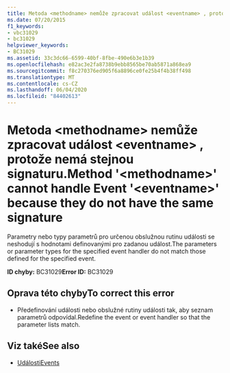 ```yaml
---
title: Metoda <methodname> nemůže zpracovat událost <eventname> , protože nemá stejnou signaturu.
ms.date: 07/20/2015
f1_keywords:
- vbc31029
- bc31029
helpviewer_keywords:
- BC31029
ms.assetid: 33c3dc66-6599-40bf-8fbe-490e6b3e1b39
ms.openlocfilehash: e82ac3e2fa8738b9ebb8565be70ab5871a868ea9
ms.sourcegitcommit: f8c270376ed905f6a8896ce0fe25b4f4b38ff498
ms.translationtype: MT
ms.contentlocale: cs-CZ
ms.lasthandoff: 06/04/2020
ms.locfileid: "84402613"
---
```

# <a name="method-methodname-cannot-handle-event-eventname-because-they-do-not-have-the-same-signature"></a><span data-ttu-id="4e02d-102">Metoda \<methodname> nemůže zpracovat událost \<eventname> , protože nemá stejnou signaturu.</span><span class="sxs-lookup"><span data-stu-id="4e02d-102">Method '\<methodname>' cannot handle Event '\<eventname>' because they do not have the same signature</span></span>
<span data-ttu-id="4e02d-103">Parametry nebo typy parametrů pro určenou obslužnou rutinu události se neshodují s hodnotami definovanými pro zadanou událost.</span><span class="sxs-lookup"><span data-stu-id="4e02d-103">The parameters or parameter types for the specified event handler do not match those defined for the specified event.</span></span>  
  
 <span data-ttu-id="4e02d-104">**ID chyby:** BC31029</span><span class="sxs-lookup"><span data-stu-id="4e02d-104">**Error ID:** BC31029</span></span>  
  
## <a name="to-correct-this-error"></a><span data-ttu-id="4e02d-105">Oprava této chyby</span><span class="sxs-lookup"><span data-stu-id="4e02d-105">To correct this error</span></span>  
  
- <span data-ttu-id="4e02d-106">Předefinování události nebo obslužné rutiny události tak, aby seznam parametrů odpovídal.</span><span class="sxs-lookup"><span data-stu-id="4e02d-106">Redefine the event or event handler so that the parameter lists match.</span></span>  
  
## <a name="see-also"></a><span data-ttu-id="4e02d-107">Viz také</span><span class="sxs-lookup"><span data-stu-id="4e02d-107">See also</span></span>

- [<span data-ttu-id="4e02d-108">Události</span><span class="sxs-lookup"><span data-stu-id="4e02d-108">Events</span></span>](../programming-guide/language-features/events/index.md)
